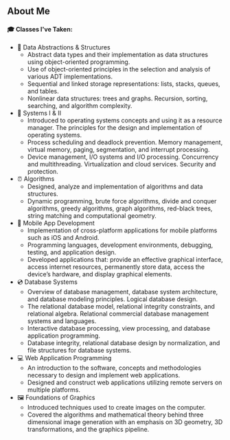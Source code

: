 ## About Me
#### 🎓 Classes I've Taken:
- 💽 Data Abstractions & Structures
    - Abstract data types and their implementation as data structures using object-oriented programming. 
    - Use of object-oriented principles in the selection and analysis of various ADT implementations. 
    - Sequential and linked storage representations: lists, stacks, queues, and tables. 
    - Nonlinear data structures: trees and graphs. Recursion, sorting, searching, and algorithm complexity.
- 🔐 Systems I & II
    - Introduced to operating systems concepts and using it as a resource manager. The principles for the design and implementation of operating systems. 
    - Process scheduling and deadlock prevention. Memory management, virtual memory, paging, segmentation, and interrupt processing.  
    - Device management, I/O systems and I/O processing. Concurrency and multithreading. Virtualization and cloud services. Security and protection.
- ⏰ Algorithms
    - Designed, analyze and implementation of algorithms and data structures. 
    - Dynamic programming, brute force algorithms, divide and conquer algorithms, greedy algorithms, graph algorithms, red-black trees, string matching and computational geometry.
- 📱  Mobile App Development
    - Implementation of cross-platform applications for mobile platforms such as iOS and Android. 
    - Programming languages, development environments, debugging, testing, and application design. 
    - Developed applications that: provide an effective graphical interface, access internet resources, permanently store data, access the device’s hardware, and display graphical elements.
- 💿 Database Systems
    - Overview of database management, database system architecture, and database modeling principles. Logical database design.
    - The relational database model, relational integrity constraints, and relational algebra. Relational commercial database management systems and languages.
    - Interactive database processing, view processing, and database application programming.
    - Database integrity, relational database design by normalization, and file structures for database systems.
- 💻 Web Application Programming
    - An introduction to the software, concepts and methodologies necessary to design and implement web applications. 
    - Designed and construct web applications utilizing remote servers on multiple platforms. 
- 🖼 Foundations of Graphics
    - Introduced techniques used to create images on the computer.
    - Covered the algorithms and mathematical theory behind three dimensional image generation with an emphasis on 3D geometry, 3D transformations, and the graphics pipeline.


